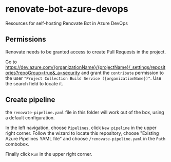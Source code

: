 # renovate-bot-azure-devops
Resources for self-hosting Renovate Bot in Azure DevOps

## Permissions
Renovate needs to be granted access to create Pull Requests in the project. 

Go to https://dev.azure.com/{organizationName}/{projectName}/_settings/repositories?repoGroup=true&_a=security and grant the `contribute` permission to the user `"Project Collection Build Service ({organizationName})"`. Use the search field to locate it.

## Create pipeline
the `renovate-pipeline.yaml` file in this folder will work out of the box, using a default configuration.

In the left navigation, choose `Pipelines`, click `New pipeline` in the upper right corner. Follow the wizard to locate this repository, choose "Existing Azure Pipelines YAML file" and choose `/renovate-pipeline.yaml` in the `Path` combobox.

Finally click `Run` in the upper right corner.
